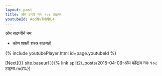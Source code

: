 ```yaml
---
layout: post
title: ओम वायवे नमः १०८ टाइम्स
youtubeId: AqdNvTMVDU4
---
```

 
 
 ओम सदग्नीने नमः  
 
 -  कोण शक्ती शस्त्र बाळगतो 
 
  
 
  
 
 
 
 
 
 


{% include youtubePlayer.html id=page.youtubeId %}
 
[Next]({{ site.baseurl }}{% link  split2/_posts/2015-04-09-ओम महेंद्राय नमः १०८ टाइम्स.md%})
 
